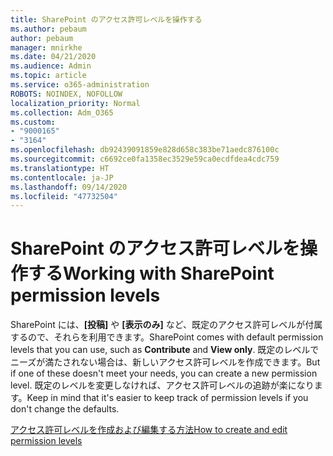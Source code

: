 ```yaml
---
title: SharePoint のアクセス許可レベルを操作する
ms.author: pebaum
author: pebaum
manager: mnirkhe
ms.date: 04/21/2020
ms.audience: Admin
ms.topic: article
ms.service: o365-administration
ROBOTS: NOINDEX, NOFOLLOW
localization_priority: Normal
ms.collection: Adm_O365
ms.custom:
- "9000165"
- "3164"
ms.openlocfilehash: db92439091859e828d658c383be71aedc876100c
ms.sourcegitcommit: c6692ce0fa1358ec3529e59ca0ecdfdea4cdc759
ms.translationtype: HT
ms.contentlocale: ja-JP
ms.lasthandoff: 09/14/2020
ms.locfileid: "47732504"
---
```

# <a name="working-with-sharepoint-permission-levels"></a><span data-ttu-id="732a4-102">SharePoint のアクセス許可レベルを操作する</span><span class="sxs-lookup"><span data-stu-id="732a4-102">Working with SharePoint permission levels</span></span>

<span data-ttu-id="732a4-103">SharePoint には、**[投稿]** や **[表示のみ]** など、既定のアクセス許可レベルが付属するので、それらを利用できます。</span><span class="sxs-lookup"><span data-stu-id="732a4-103">SharePoint comes with default permission levels that you can use, such as **Contribute** and **View only**.</span></span> <span data-ttu-id="732a4-104">既定のレベルでニーズが満たされない場合は、新しいアクセス許可レベルを作成できます。</span><span class="sxs-lookup"><span data-stu-id="732a4-104">But if one of these doesn't meet your needs, you can create a new permission level.</span></span> <span data-ttu-id="732a4-105">既定のレベルを変更しなければ、アクセス許可レベルの追跡が楽になります。</span><span class="sxs-lookup"><span data-stu-id="732a4-105">Keep in mind that it's easier to keep track of permission levels if you don't change the defaults.</span></span>

[<span data-ttu-id="732a4-106">アクセス許可レベルを作成および編集する方法</span><span class="sxs-lookup"><span data-stu-id="732a4-106">How to create and edit permission levels</span></span>](https://docs.microsoft.com/sharepoint/how-to-create-and-edit-permission-levels)